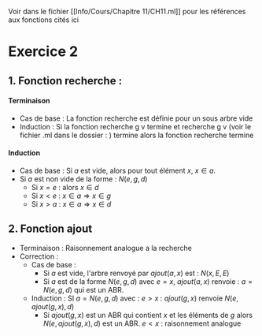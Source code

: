 Voir dans le fichier [[Info/Cours/Chapitre 11/CH11.ml]] pour les références aux fonctions cités ici
# Exercice 2
## 1. Fonction recherche : 
#### Terminaison
- Cas de base : La fonction recherche est définie pour un sous arbre vide
- Induction : Si la fonction $\text{recherche g v}$ termine et $\text{recherche g v}$ (voir le fichier .ml dans le dossier : ) termine alors la fonction recherche termine

#### Induction
- Cas de base : Si $a$ est vide, alors pour tout élément $x$, $x \in a$. 
- Si $a$ est non vide de la forme : $N(e, g, d)$
  - Si $x=e$ : alors $x \in d$
  - Si $x < e$ : $x \in a \Rightarrow x \in g$
  - Si $x > a$ : $x \in a \Rightarrow x \in d$


## 2. Fonction ajout
- Terminaison : Raisonnement analogue a la recherche
- Correction : 
  - Cas de base : 
    - Si $a$ est vide, l'arbre renvoyé par $ajout(a, x)$ est : $N(x, E, E)$
    - Si $a$ est de la forme $N(e, g, d)$ avec $e=x$, $ajout(a, x)$ renvoie : $a = N(e, g, d)$ qui est un ABR.
  - Induction : 
    SI $a = N(e, g, d)$ avec : 
    $e > x$ : $ajout(g, x)$ renvoie $N(e, ajout(g, x), d)$ 
    - Si $ajout(g, x)$ est un ABR qui contient $x$ et les éléments de $g$ alors $N(e, ajout(g, x), d)$ est un ABR.
    $e<x$ : raisonnement analogue
